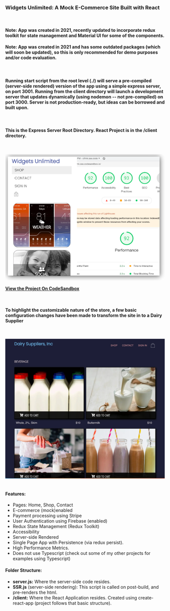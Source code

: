 
### Widgets Unlimited: A Mock E-Commerce Site Built with React
<br />

#### Note: App was created in 2021, recently updated to incorporate redux toolkit for state management and Material UI for some of the components.
#### Note: App was created in 2021 and has some outdated packages (which will soon be updated), so this is only recommended for demo purposes and/or code evaluation.
<br />

#### Running start script from the root level (./) will serve a pre-compiled (server-side rendered) version of the app using a simple express server, on port 3001. Running from the client directory will launch a development server that updates dynamically (using nodemon -- not pre-compiled) on port 3000. Server is not production-ready, but ideas can be borrowed and built upon.
<br />

#### This is the Express Server Root Directory. React Project is in the /client directory.
<br />

![Image of Metrics](/client/public/img/scores.png)


<a href="https://codesandbox.io/s/github/keithricker/e-commerce-template"><strong>View the Project On CodeSandbox</strong></a>

<br />

#### To highlight the customizable nature of the store, a few basic configuration changes have been made to transform the site in to a Dairy Supplier
<br />

![Custom Theme](/client/public/img/dairy-suppliers.webp)
<br />
<br />

#### Features:
- Pages: Home, Shop, Contact
- E-commerce (mock)enabled
- Payment processing using Stripe
- User Authentication using Firebase (enabled)
- Redux State Management (Redux Toolkit)
- Accessibility
- Server-side Rendered
- Single Page App with Persistence (via redux persist).
- High Performance Metrics.
- Does not use Typescript (check out some of my other projects for examples using Typescript)

#### Folder Structure:  
- **server.js:** Where the server-side code resides.
- **SSR.js** (server-side rendering): This script is called on post-build, and pre-renders the html.
- **/client:** Where the React Application resides. Created using create-react-app (project follows that basic structure).

